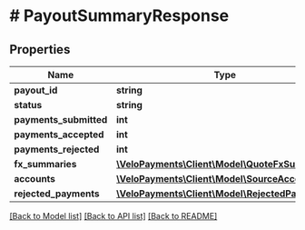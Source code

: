 # # PayoutSummaryResponse

## Properties

Name | Type | Description | Notes
------------ | ------------- | ------------- | -------------
**payout_id** | **string** |  | [optional] 
**status** | **string** |  | [optional] 
**payments_submitted** | **int** |  | [optional] 
**payments_accepted** | **int** |  | [optional] 
**payments_rejected** | **int** |  | [optional] 
**fx_summaries** | [**\VeloPayments\Client\Model\QuoteFxSummary[]**](QuoteFxSummary.md) |  | 
**accounts** | [**\VeloPayments\Client\Model\SourceAccount[]**](SourceAccount.md) |  | 
**rejected_payments** | [**\VeloPayments\Client\Model\RejectedPayment[]**](RejectedPayment.md) |  | 

[[Back to Model list]](../../README.md#documentation-for-models) [[Back to API list]](../../README.md#documentation-for-api-endpoints) [[Back to README]](../../README.md)


